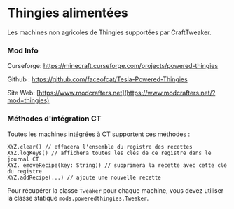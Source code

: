 # Thingies alimentées

Les machines non agricoles de Thingies supportées par CraftTweaker.

### Mod Info

Curseforge: <https://minecraft.curseforge.com/projects/powered-thingies>

Github : <https://github.com/faceofcat/Tesla-Powered-Thingies>

Site Web: [https://www.modcrafters.net](https://www.modcrafters.net/?mod=thingies)

### Méthodes d'intégration CT

Toutes les machines intégrées à CT supportent ces méthodes :

```zenscript
XYZ.clear() // effacera l'ensemble du registre des recettes
XYZ.logKeys() // affichera toutes les clés de ce registre dans le journal CT
XYZ. emoveRecipe(key: String)) // supprimera la recette avec cette clé du registre
XYZ.addRecipe(...) // ajoute une nouvelle recette
```

Pour récupérer la classe `Tweaker` pour chaque machine, vous devez utiliser la classe statique `mods.poweredthingies.Tweaker`.